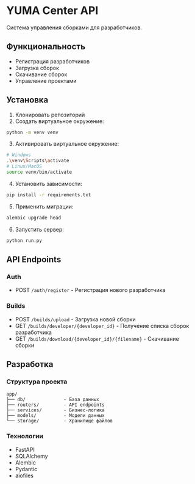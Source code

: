 # YUMA Center API

Система управления сборками для разработчиков.

## Функциональность

- Регистрация разработчиков
- Загрузка сборок
- Скачивание сборок
- Управление проектами

## Установка

1. Клонировать репозиторий
2. Создать виртуальное окружение:
```bash
python -m venv venv
```
3. Активировать виртуальное окружение:
```bash
# Windows
.\venv\Scripts\activate
# Linux/MacOS
source venv/bin/activate
```
4. Установить зависимости:
```bash
pip install -r requirements.txt
```
5. Применить миграции:
```bash
alembic upgrade head
```
6. Запустить сервер:
```bash
python run.py
```

## API Endpoints

### Auth

- POST `/auth/register` - Регистрация нового разработчика

### Builds

- POST `/builds/upload` - Загрузка новой сборки
- GET `/builds/developer/{developer_id}` - Получение списка сборок разработчика
- GET `/builds/download/{developer_id}/{filename}` - Скачивание сборки

## Разработка

### Структура проекта

```
app/
├── db/              - База данных
├── routers/         - API endpoints
├── services/        - Бизнес-логика
├── models/          - Модели данных
└── storage/         - Хранилище файлов
```

### Технологии

- FastAPI
- SQLAlchemy
- Alembic
- Pydantic
- aiofiles 